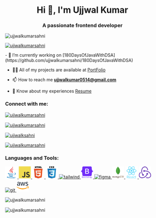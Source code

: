 <h1 align="center">Hi 👋, I'm Ujjwal Kumar</h1>
<h3 align="center">A passionate frontend developer</h3>

<p align="left"> <img src="https://komarev.com/ghpvc/?username=ujjwalkumarsahni&label=Profile%20views&color=0e75b6&style=flat" alt="ujjwalkumarsahni" /> </p>

<p align="left"> <a href="https://github.com/ryo-ma/github-profile-trophy"><img src="https://github-profile-trophy.vercel.app/?username=ujjwalkumarsahni" alt="ujjwalkumarsahni" /></a> </p>
- 🔭 I’m currently working on [180DaysOfJavaWithDSA](https://github.com/ujjwalkumarsahni/180DaysOfJavaWithDSA)

- 👨‍💻 All of my projects are available at [PortFolio](https://ujjwalkumarsahni.netlify.app/)

- 📫 How to reach me **ujjwalkumar0514@gmail.com**

- 📄 Know about my experiences [Resume](https://ujjwalkumarsahni.netlify.app/images/Resume/Ujjwal_Kumar.pdf)

<h3 align="left">Connect with me:</h3>
<p align="left">
<a href="https://linkedin.com/in/ujjwalkumarsahni" target="blank"><img align="center" src="https://raw.githubusercontent.com/rahuldkjain/github-profile-readme-generator/master/src/images/icons/Social/linked-in-alt.svg" alt="ujjwalkumarsahni" height="30" width="40" /></a>
	
<a href="https://www.leetcode.com/ujjwalkumarsahni" target="blank"><img align="center" src="https://raw.githubusercontent.com/rahuldkjain/github-profile-readme-generator/master/src/images/icons/Social/leet-code.svg" alt="ujjwalkumarsahni" height="30" width="40" /></a>
	
<a href="https://twitter.com/ujjwalksahni" target="blank"><img align="center" src="https://raw.githubusercontent.com/rahuldkjain/github-profile-readme-generator/master/src/images/icons/Social/twitter.svg" alt="ujjwalksahni" height="30" width="40" /></a>

<a href="https://instagram.com/ujjwalkumarsahni" target="blank"><img align="center" src="https://raw.githubusercontent.com/rahuldkjain/github-profile-readme-generator/master/src/images/icons/Social/instagram.svg" alt="ujjwalkumarsahni" height="30" width="40" /></a>

</p>

<h3 align="left">Languages and Tools:</h3>

<p align="left">
    <a href="https://www.java.com" target="_blank" rel="noreferrer">
        <img src="https://raw.githubusercontent.com/devicons/devicon/master/icons/java/java-original.svg" alt="java" width="40" height="40"/> 
    </a> 
	<a href="https://developer.mozilla.org/en-US/docs/Web/JavaScript" target="_blank" rel="noreferrer">
		<img src="https://raw.githubusercontent.com/devicons/devicon/master/icons/javascript/javascript-original.svg" alt="javascript" width="40" height="40"/>
    </a>
    <a href="https://www.w3.org/html/" target="_blank" rel="noreferrer">
		<img src="https://raw.githubusercontent.com/devicons/devicon/master/icons/html5/html5-original-wordmark.svg" alt="html5" width="40" height="40"/>
	</a> 
    <a href="https://www.w3schools.com/css/" target="_blank" rel="noreferrer"> 
		<img src="https://raw.githubusercontent.com/devicons/devicon/master/icons/css3/css3-original-wordmark.svg" alt="css3" width="40" height="40"/>
	</a> 
    <a href="https://tailwindcss.com/" target="_blank" rel="noreferrer"> 
		<img src="https://www.vectorlogo.zone/logos/tailwindcss/tailwindcss-icon.svg" alt="tailwind" width="40" height="40"/>
	</a>
	<a href="https://getbootstrap.com" target="_blank" rel="noreferrer"> 
		<img src="https://raw.githubusercontent.com/devicons/devicon/master/icons/bootstrap/bootstrap-plain-wordmark.svg" alt="bootstrap" width="40" height="40"/> 
	</a> 
	<a href="https://www.figma.com/" target="_blank" rel="noreferrer">
		<img src="https://www.vectorlogo.zone/logos/figma/figma-icon.svg" alt="figma" width="40" height="40"/>
	</a>
	<a href="https://www.mongodb.com/" target="_blank" rel="noreferrer"> 
		<img src="https://raw.githubusercontent.com/devicons/devicon/master/icons/mongodb/mongodb-original-wordmark.svg" alt="mongodb" width="40" height="40"/> </a>
	<a href="https://reactjs.org/" target="_blank" rel="noreferrer">
		<img src="https://raw.githubusercontent.com/devicons/devicon/master/icons/react/react-original-wordmark.svg" alt="react" width="40" height="40"/>
	</a> 
	<a href="https://redux.js.org" target="_blank" rel="noreferrer">
		<img src="https://raw.githubusercontent.com/devicons/devicon/master/icons/redux/redux-original.svg" alt="redux" width="40" height="40"/>
	</a>
    <a href="https://git-scm.com/" target="_blank" rel="noreferrer"> 
		<img src="https://www.vectorlogo.zone/logos/git-scm/git-scm-icon.svg" alt="git" width="40" height="40"/>
	</a>
    <a href="https://aws.amazon.com" target="_blank" rel="noreferrer">
		<img src="https://raw.githubusercontent.com/devicons/devicon/master/icons/amazonwebservices/amazonwebservices-original-wordmark.svg" alt="aws" width="40" height="40"/>
	</a>
</p>


<p><img align="center" src="https://github-readme-stats.vercel.app/api/top-langs?username=ujjwalkumarsahni&show_icons=true&locale=en&layout=compact" alt="ujjwalkumarsahni" /></p>

<p><img align="center" src="https://github-readme-streak-stats.herokuapp.com/?user=ujjwalkumarsahni&" alt="ujjwalkumarsahni" /></p>
